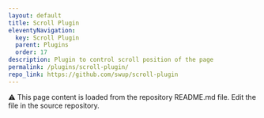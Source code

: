 ```yaml
---
layout: default
title: Scroll Plugin
eleventyNavigation:
  key: Scroll Plugin
  parent: Plugins
  order: 17
description: Plugin to control scroll position of the page
permalink: /plugins/scroll-plugin/
repo_link: https://github.com/swup/scroll-plugin
---
```


⚠️ This page content is loaded from the repository README.md file. Edit the file in the source repository.
